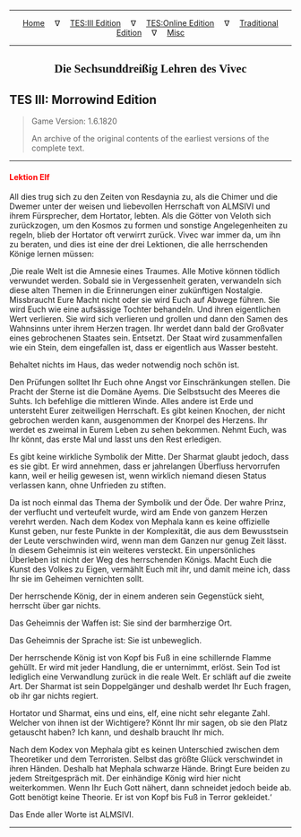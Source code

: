 
---

<!-- Jekyll Page Links -->

<center>
<a href="../../../../index.html">Home</a>
&emsp;&nabla;&emsp;
<a href="../../../index-tes3.html">TES:III Edition</a>
&emsp;&nabla;&emsp;
<a href="../../../index-teso.html">TES:Online Edition</a>
&emsp;&nabla;&emsp;
<a href="../../../index-traditional.html">Traditional Edition</a>
&emsp;&nabla;&emsp;
<a href="../../../index-misc.html">Misc</a>
</center>

<!-- Markdown Body Below: -->

---

<center>
<h2><span style="font-family:Georgia">Die Sechsunddreißig Lehren des Vivec</span></h2>
</center>

## TES III: Morrowind Edition

> Game Version: 1.6.1820
>
> An archive of the original contents of the earliest versions of the complete text.

---

#### <span style="color:red">Lektion Elf</span>

All dies trug sich zu den Zeiten von Resdaynia zu, als die Chimer und die Dwemer unter der weisen und liebevollen Herrschaft von ALMSIVI und ihrem Fürsprecher, dem Hortator, lebten. Als die Götter von Veloth sich zurückzogen, um den Kosmos zu formen und sonstige Angelegenheiten zu regeln, blieb der Hortator oft verwirrt zurück. Vivec war immer da, um ihn zu beraten, und dies ist eine der drei Lektionen, die alle herrschenden Könige lernen müssen:

‚Die reale Welt ist die Amnesie eines Traumes. Alle Motive können tödlich verwundet werden. Sobald sie in Vergessenheit geraten, verwandeln sich diese alten Themen in die Erinnerungen einer zukünftigen Nostalgie. Missbraucht Eure Macht nicht oder sie wird Euch auf Abwege führen. Sie wird Euch wie eine aufsässige Tochter behandeln. Und ihren eigentlichen Wert verlieren. Sie wird sich verlieren und grollen und dann den Samen des Wahnsinns unter ihrem Herzen tragen. Ihr werdet dann bald der Großvater eines gebrochenen Staates sein. Entsetzt. Der Staat wird zusammenfallen wie ein Stein, dem eingefallen ist, dass er eigentlich aus Wasser besteht.

Behaltet nichts im Haus, das weder notwendig noch schön ist.

Den Prüfungen solltet Ihr Euch ohne Angst vor Einschränkungen stellen. Die Pracht der Sterne ist die Domäne Ayems. Die Selbstsucht des Meeres die Suhts. Ich befehlige die mittleren Winde. Alles andere ist Erde und untersteht Eurer zeitweiligen Herrschaft. Es gibt keinen Knochen, der nicht gebrochen werden kann, ausgenommen der Knorpel des Herzens. Ihr werdet es zweimal in Eurem Leben zu sehen bekommen. Nehmt Euch, was Ihr könnt, das erste Mal und lasst uns den Rest erledigen.

Es gibt keine wirkliche Symbolik der Mitte. Der Sharmat glaubt jedoch, dass es sie gibt. Er wird annehmen, dass er jahrelangen Überfluss hervorrufen kann, weil er heilig gewesen ist, wenn wirklich niemand diesen Status verlassen kann, ohne Unfrieden zu stiften.

Da ist noch einmal das Thema der Symbolik und der Öde. Der wahre Prinz, der verflucht und verteufelt wurde, wird am Ende von ganzem Herzen verehrt werden. Nach dem Kodex von Mephala kann es keine offizielle Kunst geben, nur feste Punkte in der Komplexität, die aus dem Bewusstsein der Leute verschwinden wird, wenn man dem Ganzen nur genug Zeit lässt. In diesem Geheimnis ist ein weiteres versteckt. Ein unpersönliches Überleben ist nicht der Weg des herrschenden Königs. Macht Euch die Kunst des Volkes zu Eigen, vermählt Euch mit ihr, und damit meine ich, dass Ihr sie im Geheimen vernichten sollt.

Der herrschende König, der in einem anderen sein Gegenstück sieht, herrscht über gar nichts.

Das Geheimnis der Waffen ist: Sie sind der barmherzige Ort.

Das Geheimnis der Sprache ist: Sie ist unbeweglich.

Der herrschende König ist von Kopf bis Fuß in eine schillernde Flamme gehüllt. Er wird mit jeder Handlung, die er unternimmt, erlöst. Sein Tod ist lediglich eine Verwandlung zurück in die reale Welt. Er schläft auf die zweite Art. Der Sharmat ist sein Doppelgänger und deshalb werdet Ihr Euch fragen, ob ihr gar nichts regiert.

Hortator und Sharmat, eins und eins, elf, eine nicht sehr elegante Zahl. Welcher von ihnen ist der Wichtigere? Könnt Ihr mir sagen, ob sie den Platz getauscht haben? Ich kann, und deshalb braucht Ihr mich.

Nach dem Kodex von Mephala gibt es keinen Unterschied zwischen dem Theoretiker und dem Terroristen. Selbst das größte Glück verschwindet in ihren Händen. Deshalb hat Mephala schwarze Hände. Bringt Eure beiden zu jedem Streitgespräch mit. Der einhändige König wird hier nicht weiterkommen. Wenn Ihr Euch Gott nähert, dann schneidet jedoch beide ab. Gott benötigt keine Theorie. Er ist von Kopf bis Fuß in Terror gekleidet.‘

Das Ende aller Worte ist ALMSIVI.

---
